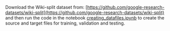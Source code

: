 Download the Wiki-split dataset from: [https://github.com/google-research-datasets/wiki-split](https://github.com/google-research-datasets/wiki-split) and then run the code in the notebook [creating_datafiles.ipynb](https://github.com/VishweshS/Sentence-Simplification/blob/master/data/creating_datafiles.ipynb)  to create the source and target files for training, validation and testing.
